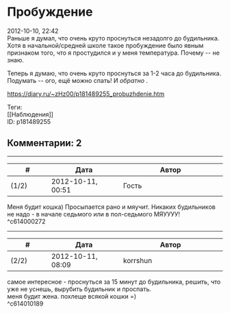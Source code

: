 Пробуждение
===========

  
2012-10-10, 22:42  
 Раньше я думал, что очень круто проснуться незадолго до будильника. Хотя в начальной/средней школе такое пробуждение было явным признаком того, что я простудился и у меня температура. Почему -- не знаю.   
   
 Теперь я думаю, что очень круто проснуться за 1-2 часа до будильника. Подумать -- ого, ещё можно спать! И  *обратно*  .   
  
<https://diary.ru/~zHz00/p181489255_probuzhdenie.htm>  
  
Теги:  
[[Наблюдения]]  
ID: p181489255  


Комментарии: 2
--------------

  


---



|         #         |              Дата              |                     Автор                     |           ID           |
| --- | --- | --- | --- |
| (1/2) | 2012-10-11, 00:51 | Гость | c614000272 |

  
 Меня будит кошка) Просыпается рано и мяучит. Никаких будильников не надо - в начале седьмого или в пол-седьмого МЯУУУУ!   
 ^c614000272

---



|         #         |              Дата              |                     Автор                     |           ID           |
| --- | --- | --- | --- |
| (2/2) | 2012-10-11, 08:09 | korrshun | c614010189 |

  
 самое интересное - проснуться за 15 минут до будильника, решить, что уже не уснешь, вырубить будильник и проспать.   
 меня будит жена. похлеще всякой кошки =)   
 ^c614010189